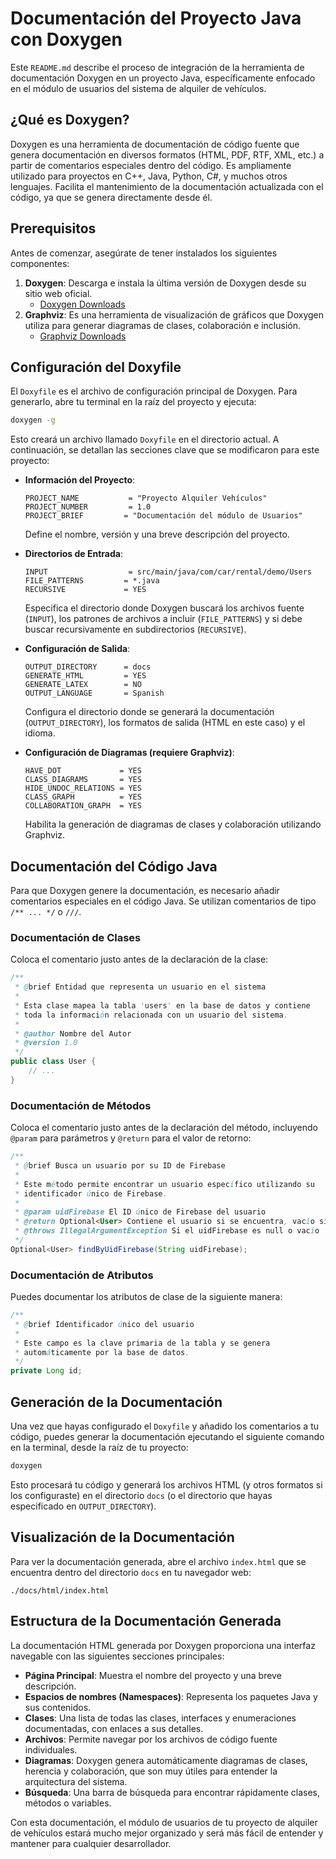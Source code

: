 # Documentación del Proyecto Java con Doxygen

Este `README.md` describe el proceso de integración de la herramienta de documentación Doxygen en un proyecto Java, específicamente enfocado en el módulo de usuarios del sistema de alquiler de vehículos.

## ¿Qué es Doxygen?

Doxygen es una herramienta de documentación de código fuente que genera documentación en diversos formatos (HTML, PDF, RTF, XML, etc.) a partir de comentarios especiales dentro del código. Es ampliamente utilizado para proyectos en C++, Java, Python, C#, y muchos otros lenguajes. Facilita el mantenimiento de la documentación actualizada con el código, ya que se genera directamente desde él.

## Prerequisitos

Antes de comenzar, asegúrate de tener instalados los siguientes componentes:

1.  **Doxygen**: Descarga e instala la última versión de Doxygen desde su sitio web oficial.
    *   [Doxygen Downloads](https://www.doxygen.nl/download.html)
2.  **Graphviz**: Es una herramienta de visualización de gráficos que Doxygen utiliza para generar diagramas de clases, colaboración e inclusión.
    *   [Graphviz Downloads](https://graphviz.org/download/)

## Configuración del Doxyfile

El `Doxyfile` es el archivo de configuración principal de Doxygen. Para generarlo, abre tu terminal en la raíz del proyecto y ejecuta:

```bash
doxygen -g
```

Esto creará un archivo llamado `Doxyfile` en el directorio actual. A continuación, se detallan las secciones clave que se modificaron para este proyecto:

*   **Información del Proyecto**:
    ```properties
    PROJECT_NAME           = "Proyecto Alquiler Vehículos"
    PROJECT_NUMBER         = 1.0
    PROJECT_BRIEF         = "Documentación del módulo de Usuarios"
    ```
    Define el nombre, versión y una breve descripción del proyecto.

*   **Directorios de Entrada**:
    ```properties
    INPUT                  = src/main/java/com/car/rental/demo/Users
    FILE_PATTERNS         = *.java
    RECURSIVE             = YES
    ```
    Especifica el directorio donde Doxygen buscará los archivos fuente (`INPUT`), los patrones de archivos a incluir (`FILE_PATTERNS`) y si debe buscar recursivamente en subdirectorios (`RECURSIVE`).

*   **Configuración de Salida**:
    ```properties
    OUTPUT_DIRECTORY      = docs
    GENERATE_HTML         = YES
    GENERATE_LATEX        = NO
    OUTPUT_LANGUAGE       = Spanish
    ```
    Configura el directorio donde se generará la documentación (`OUTPUT_DIRECTORY`), los formatos de salida (HTML en este caso) y el idioma.

*   **Configuración de Diagramas (requiere Graphviz)**:
    ```properties
    HAVE_DOT             = YES
    CLASS_DIAGRAMS       = YES
    HIDE_UNDOC_RELATIONS = YES
    CLASS_GRAPH          = YES
    COLLABORATION_GRAPH  = YES
    ```
    Habilita la generación de diagramas de clases y colaboración utilizando Graphviz.

## Documentación del Código Java

Para que Doxygen genere la documentación, es necesario añadir comentarios especiales en el código Java. Se utilizan comentarios de tipo `/** ... */` o `///`.

### Documentación de Clases

Coloca el comentario justo antes de la declaración de la clase:

```java
/**
 * @brief Entidad que representa un usuario en el sistema
 *
 * Esta clase mapea la tabla 'users' en la base de datos y contiene
 * toda la información relacionada con un usuario del sistema.
 *
 * @author Nombre del Autor
 * @version 1.0
 */
public class User {
    // ...
}
```

### Documentación de Métodos

Coloca el comentario justo antes de la declaración del método, incluyendo `@param` para parámetros y `@return` para el valor de retorno:

```java
/**
 * @brief Busca un usuario por su ID de Firebase
 *
 * Este método permite encontrar un usuario específico utilizando su
 * identificador único de Firebase.
 *
 * @param uidFirebase El ID único de Firebase del usuario
 * @return Optional<User> Contiene el usuario si se encuentra, vacío si no
 * @throws IllegalArgumentException Si el uidFirebase es null o vacío
 */
Optional<User> findByUidFirebase(String uidFirebase);
```

### Documentación de Atributos

Puedes documentar los atributos de clase de la siguiente manera:

```java
/**
 * @brief Identificador único del usuario
 *
 * Este campo es la clave primaria de la tabla y se genera
 * automáticamente por la base de datos.
 */
private Long id;
```

## Generación de la Documentación

Una vez que hayas configurado el `Doxyfile` y añadido los comentarios a tu código, puedes generar la documentación ejecutando el siguiente comando en la terminal, desde la raíz de tu proyecto:

```bash
doxygen
```

Esto procesará tu código y generará los archivos HTML (y otros formatos si los configuraste) en el directorio `docs` (o el directorio que hayas especificado en `OUTPUT_DIRECTORY`).

## Visualización de la Documentación

Para ver la documentación generada, abre el archivo `index.html` que se encuentra dentro del directorio `docs` en tu navegador web:

```
./docs/html/index.html
```

## Estructura de la Documentación Generada

La documentación HTML generada por Doxygen proporciona una interfaz navegable con las siguientes secciones principales:

*   **Página Principal**: Muestra el nombre del proyecto y una breve descripción.
*   **Espacios de nombres (Namespaces)**: Representa los paquetes Java y sus contenidos.
*   **Clases**: Una lista de todas las clases, interfaces y enumeraciones documentadas, con enlaces a sus detalles.
*   **Archivos**: Permite navegar por los archivos de código fuente individuales.
*   **Diagramas**: Doxygen genera automáticamente diagramas de clases, herencia y colaboración, que son muy útiles para entender la arquitectura del sistema.
*   **Búsqueda**: Una barra de búsqueda para encontrar rápidamente clases, métodos o variables.

Con esta documentación, el módulo de usuarios de tu proyecto de alquiler de vehículos estará mucho mejor organizado y será más fácil de entender y mantener para cualquier desarrollador. 
